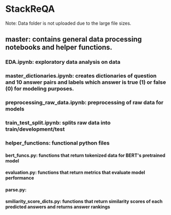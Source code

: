 # StackReQA




Note:
Data folder is not uploaded due to the large file sizes.

## master: contains general data processing notebooks and helper functions.

### EDA.ipynb: exploratory data analysis on data
### master_dictionaries.ipynb: creates dictionaries of question and 10 answer pairs and labels which answer is true (1) or false (0) for modeling purposes.
### preprocessing_raw_data.ipynb: preprocessing of raw data for models
### train_test_split.ipynb:  splits raw data into train/development/test

### helper_functions: functional python files
#### bert_funcs.py: functions that return tokenized data for BERT's pretrained model
#### evaluation.py: functions that return metrics that evaluate model performance
#### parse.py: 
#### smiliarity_score_dicts.py: functions that return similarity scores of each predicted answers and returns answer rankings



